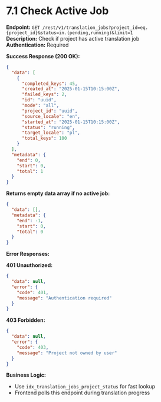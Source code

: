 # 7.1 Check Active Job

**Endpoint:** `GET /rest/v1/translation_jobs?project_id=eq.{project_id}&status=in.(pending,running)&limit=1`  
**Description:** Check if project has active translation job  
**Authentication:** Required

**Success Response (200 OK):**

```json
{
  "data": [
    {
      "completed_keys": 45,
      "created_at": "2025-01-15T10:15:00Z",
      "failed_keys": 2,
      "id": "uuid",
      "mode": "all",
      "project_id": "uuid",
      "source_locale": "en",
      "started_at": "2025-01-15T10:15:00Z",
      "status": "running",
      "target_locale": "pl",
      "total_keys": 100
    }
  ],
  "metadata": {
    "end": 0,
    "start": 0,
    "total": 1
  }
}
```

**Returns empty data array if no active job:**

```json
{
  "data": [],
  "metadata": {
    "end": -1,
    "start": 0,
    "total": 0
  }
}
```

**Error Responses:**

**401 Unauthorized:**

```json
{
  "data": null,
  "error": {
    "code": 401,
    "message": "Authentication required"
  }
}
```

**403 Forbidden:**

```json
{
  "data": null,
  "error": {
    "code": 403,
    "message": "Project not owned by user"
  }
}
```

**Business Logic:**

- Use `idx_translation_jobs_project_status` for fast lookup
- Frontend polls this endpoint during translation progress
